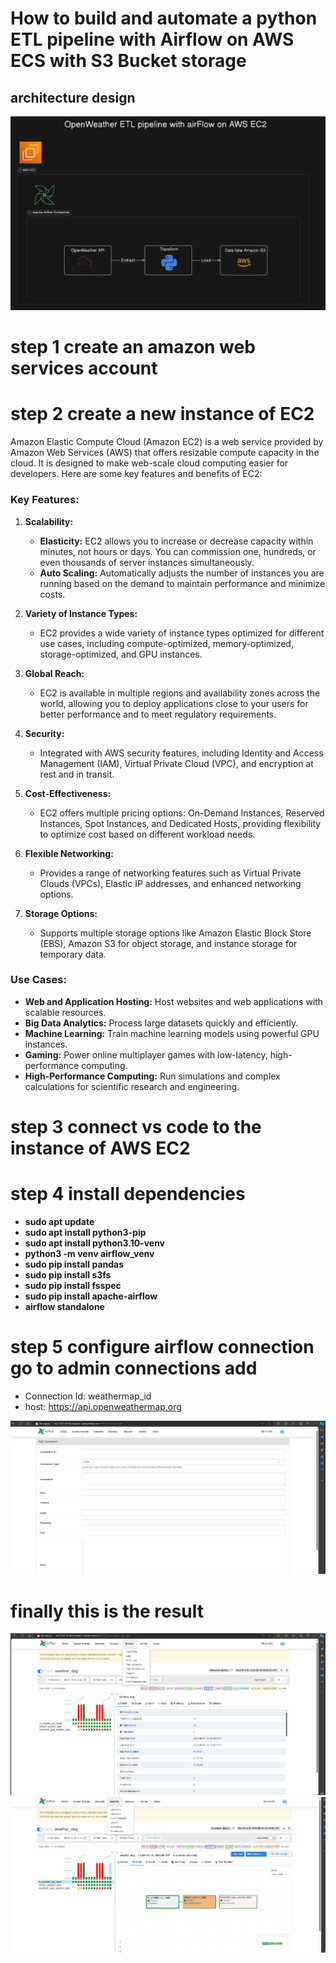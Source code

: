 # How to build and automate a python ETL pipeline with Airflow on AWS ECS with S3 Bucket storage

## architecture design

![alt text](image.png)

# step 1 create an amazon web services account
 

# step 2 create a new instance of EC2

Amazon Elastic Compute Cloud (Amazon EC2) is a web service provided by Amazon Web Services (AWS) that offers resizable compute capacity in the cloud. It is designed to make web-scale cloud computing easier for developers. Here are some key features and benefits of EC2:

### Key Features:

1. **Scalability:**
   - **Elasticity:** EC2 allows you to increase or decrease capacity within minutes, not hours or days. You can commission one, hundreds, or even thousands of server instances simultaneously.
   - **Auto Scaling:** Automatically adjusts the number of instances you are running based on the demand to maintain performance and minimize costs.

2. **Variety of Instance Types:**
   - EC2 provides a wide variety of instance types optimized for different use cases, including compute-optimized, memory-optimized, storage-optimized, and GPU instances.

3. **Global Reach:**
   - EC2 is available in multiple regions and availability zones across the world, allowing you to deploy applications close to your users for better performance and to meet regulatory requirements.

4. **Security:**
   - Integrated with AWS security features, including Identity and Access Management (IAM), Virtual Private Cloud (VPC), and encryption at rest and in transit.

5. **Cost-Effectiveness:**
   - EC2 offers multiple pricing options: On-Demand Instances, Reserved Instances, Spot Instances, and Dedicated Hosts, providing flexibility to optimize cost based on different workload needs.

6. **Flexible Networking:**
   - Provides a range of networking features such as Virtual Private Clouds (VPCs), Elastic IP addresses, and enhanced networking options.

7. **Storage Options:**
   - Supports multiple storage options like Amazon Elastic Block Store (EBS), Amazon S3 for object storage, and instance storage for temporary data.

### Use Cases:

- **Web and Application Hosting:** Host websites and web applications with scalable resources.
- **Big Data Analytics:** Process large datasets quickly and efficiently.
- **Machine Learning:** Train machine learning models using powerful GPU instances.
- **Gaming:** Power online multiplayer games with low-latency, high-performance computing.
- **High-Performance Computing:** Run simulations and complex calculations for scientific research and engineering.


# step 3 connect vs code to the instance of AWS EC2


# step 4 install dependencies

- **sudo apt update**
- **sudo apt install python3-pip**
- **sudo apt install python3.10-venv**
- **python3 -m venv airflow_venv**
- **sudo pip install pandas**
- **sudo pip install s3fs**
- **sudo pip install fsspec**
- **sudo pip install apache-airflow**
- **airflow standalone**

# step 5 configure airflow connection go to admin connections add
- Connection Id: weathermap_id
- host: https://api.openweathermap.org

![alt text](image-1.png)



# finally this is the result
![alt text](image-2.png)
![alt text](image-3.png)


